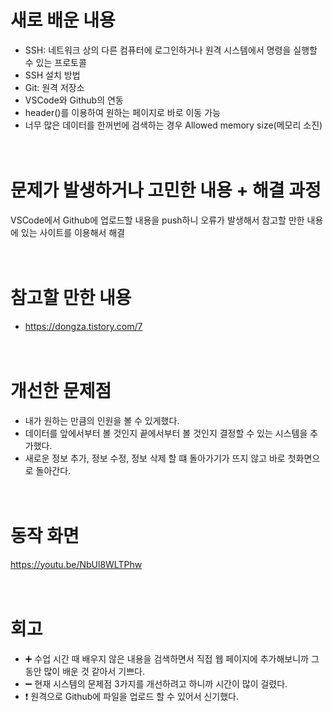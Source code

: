 # 새로 배운 내용
- SSH: 네트워크 상의 다른 컴퓨터에 로그인하거나 원격 시스템에서 명령을 실행할 수 있는 프로토콜
- SSH 설치 방법
　
- Git: 원격 저장소
　
- VSCode와 Github의 연동
　
- header()를 이용하여 원하는 페이지로 바로 이동 가능
- 너무 많은 데이터를 한꺼번에 검색하는 경우 Allowed memory size(메모리 소진)

　
　
 　
# 문제가 발생하거나 고민한 내용 + 해결 과정
VSCode에서 Github에 업로드할 내용을 push하니 오류가 발생해서 참고할 만한 내용에 있는 사이트를 이용해서 해결

　
　
 
# 참고할 만한 내용
- https://dongza.tistory.com/7

　
　
 　
# 개선한 문제점
- 내가 원하는 만큼의 인원을 볼 수 있게했다.
- 데이터를 앞에서부터 볼 것인지 끝에서부터 볼 것인지 결정할 수 있는 시스템을 추가했다.
- 새로운 정보 추가, 정보 수정, 정보 삭제 할 떄 돌아가기가 뜨지 않고 바로 첫화면으로 돌아간다.

　
　
 　
# 동작 화면
https://youtu.be/NbUl8WLTPhw

　
　
 　
# 회고
- ➕ 수업 시간 때 배우지 않은 내용을 검색하면서 직접 웹 페이지에 추가해보니까 그동안 많이 배운 것 같아서 기쁘다.
- ➖ 현재 시스템의 문제점 3가지를 개선하려고 하니까 시간이 많이 걸렸다.
- ❗ 원격으로 Github에 파일을 업로드 할 수 있어서 신기했다.

